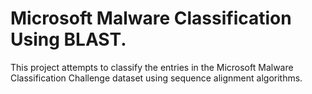 # Microsoft Malware Classification Using BLAST.

This project attempts to classify the entries in the Microsoft Malware Classification Challenge dataset using sequence alignment algorithms. 
